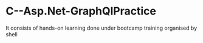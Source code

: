 # C--Asp.Net-GraphQlPractice
It consists of hands-on learning done under bootcamp training organised by shell
